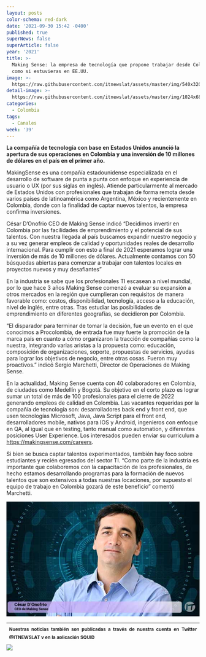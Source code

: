 ```yaml
---
layout: posts
color-schema: red-dark
date: '2021-09-30 15:42 -0400'
published: true
superNews: false
superArticle: false
year: '2021'
title: >-
  Making Sense: la empresa de tecnología que propone trabajar desde Colombia
  como si estuvieras en EE.UU.
image: >-
  https://raw.githubusercontent.com/itnewslat/assets/master/img/540x320/Cesar-Donofrio-p.jpg
detail-image: >-
  https://raw.githubusercontent.com/itnewslat/assets/master/img/1024x680/Cesar-Donofrio-g.jpg
categories:
  - Colombia
tags:
  - Canales
week: '39'
---
```

**La compañía de tecnología con base en Estados Unidos anunció la apertura de sus operaciones en Colombia y una inversión de 10 millones  de dólares en el país en el primer año.**

MakingSense es una compañía estadounidense especializada en el desarrollo de software de punta a punta con enfoque en experiencia de usuario o UX (por sus siglas en inglés). Atiende particularmente al mercado de Estados Unidos con profesionales que trabajan de forma remota desde varios países de latinoamérica como Argentina, México y recientemente en Colombia, donde con la finalidad de captar nuevos talentos, la empresa confirma inversiones.

César D’Onofrio CEO de Making Sense indicó “Decidimos invertir en Colombia por las facilidades de emprendimiento y el potencial de sus talentos. Con nuestra llegada al país  buscamos expandir nuestro negocio y a su vez generar empleos de calidad y oportunidades reales de desarrollo internacional. Para cumplir con esto a final de 2021 esperamos lograr una inversión de más de 10 millones de dólares. Actualmente contamos con 50 búsquedas abiertas para comenzar a trabajar con talentos locales en proyectos nuevos y muy desafiantes”

En la industria se sabe que los profesionales TI escasean a nivel mundial, por lo que hace 3 años Making Sense comenzó a evaluar su expansión a otros mercados en la región que cumplieran con requisitos de manera favorable como: costos, disponibilidad, tecnología, acceso a la educación, nivel de inglés, entre otras. Tras estudiar las posibilidades de emprendimiento en diferentes geografías, se decidieron por Colombia. 

“El disparador para terminar de tomar la decisión, fue un evento en el que conocimos a Procolombia, de entrada fue muy fuerte la promoción de la marca país en cuanto a cómo organizaron la tracción de compañías como la nuestra, integrando varias aristas a la propuesta como: educación, composición de organizaciones, soporte, propuestas de servicios, ayudas para lograr los objetivos de negocio, entre otras cosas. Fueron muy proactivos.” indicó Sergio Marchetti, Director de Operaciones de Making Sense. 

En la actualidad, Making Sense cuenta con 40 colaboradores en Colombia, de ciudades como Medellín y Bogotá. Su objetivo en el corto plazo es lograr sumar un total de más de 100 profesionales para el cierre de 2022 generando empleos de calidad en Colombia. 
Las vacantes requeridas por la compañía de tecnología son: desarrolladores back end y front end,  que usen  tecnologías  Microsoft, Java, Java Script para el front end, desarrolladores mobile, nativos para IOS y Android, ingenieros con enfoque en QA, al  igual que en testing, tanto manual como automation, y diferentes posiciones User Experience. Los interesados pueden enviar su curriculum a  https://makingsense.com/careers. 

Si bien se busca captar talentos experimentados, también hay foco sobre estudiantes y recién egresados del sector TI. “Como parte de la industria es importante que colaboremos con la capacitación de los profesionales, de hecho estamos desarrollando programas para la formación de nuevos talentos que son extensivos a todas nuestras locaciones, por supuesto el equipo de trabajo en Colombia gozará de este beneficio” comentó Marchetti. 

![](https://raw.githubusercontent.com/itnewslat/assets/master/img/540x320/Cesar-Donofrio-p.jpg)

<table style="height: 42px;" width="569">
<tbody>
<tr>
<td style="text-align: justify;"><sub><strong>Nuestras noticias también son publicadas a través de nuestra cuenta en Twitter <a href="https://twitter.com/itnewslat?lang=es">@ITNEWSLAT</a> y en la aplicación <a href="https://squidapp.co/en/">SQUID</a></strong></sub></td>
</tr>
</tbody>
</table>

<img src="https://tracker.metricool.com/c3po.jpg?hash=56f88a41e39ab42c063cc51676587a04"/>

